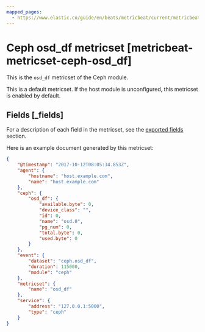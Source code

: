 ```yaml
---
mapped_pages:
  - https://www.elastic.co/guide/en/beats/metricbeat/current/metricbeat-metricset-ceph-osd_df.html
---
```


<!-- This file is generated! See scripts/docs_collector.py -->

# Ceph osd_df metricset [metricbeat-metricset-ceph-osd_df]

This is the `osd_df` metricset of the Ceph module.

This is a default metricset. If the host module is unconfigured, this metricset is enabled by default.

## Fields [_fields]

For a description of each field in the metricset, see the [exported fields](/reference/metricbeat/exported-fields-ceph.md) section.

Here is an example document generated by this metricset:

```json
{
    "@timestamp": "2017-10-12T08:05:34.853Z",
    "agent": {
        "hostname": "host.example.com",
        "name": "host.example.com"
    },
    "ceph": {
        "osd_df": {
            "available.byte": 0,
            "device_class": "",
            "id": 0,
            "name": "osd.0",
            "pg_num": 0,
            "total.byte": 0,
            "used.byte": 0
        }
    },
    "event": {
        "dataset": "ceph.osd_df",
        "duration": 115000,
        "module": "ceph"
    },
    "metricset": {
        "name": "osd_df"
    },
    "service": {
        "address": "127.0.0.1:5000",
        "type": "ceph"
    }
}
```
